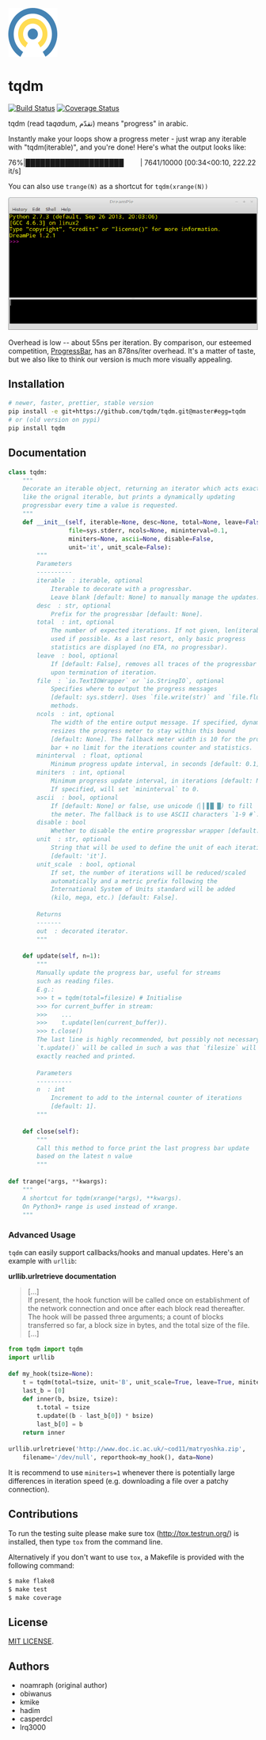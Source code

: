 ![Logo](logo.png)

# tqdm

[![Build Status](https://travis-ci.org/tqdm/tqdm.svg?branch=master)](https://travis-ci.org/tqdm/tqdm)
[![Coverage Status](https://coveralls.io/repos/tqdm/tqdm/badge.svg)](https://coveralls.io/r/tqdm/tqdm)

tqdm (read ta<i>qa</i>dum, تقدّم) means "progress" in arabic.

Instantly make your loops show a progress meter - just wrap any iterable with
"tqdm(iterable)", and you're done! Here's what the output looks like:

 76%|████████████████████` ` ` ` ` ` | 7641/10000 [00:34<00:10, 222.22 it/s]

You can also use `trange(N)` as a shortcut for `tqdm(xrange(N))`

![Screenshot](tqdm.gif)

Overhead is low -- about 55ns per iteration. By comparison, our esteemed
competition, [ProgressBar](https://code.google.com/p/python-progressbar/), has
an 878ns/iter overhead. It's a matter of taste, but we also like to think our
version is much more visually appealing.

## Installation

```sh
# newer, faster, prettier, stable version
pip install -e git+https://github.com/tqdm/tqdm.git@master#egg=tqdm
# or (old version on pypi)
pip install tqdm
```

## Documentation

```python
class tqdm:
    """
    Decorate an iterable object, returning an iterator which acts exactly
    like the orignal iterable, but prints a dynamically updating
    progressbar every time a value is requested.
    """
    def __init__(self, iterable=None, desc=None, total=None, leave=False,
                 file=sys.stderr, ncols=None, mininterval=0.1,
                 miniters=None, ascii=None, disable=False,
                 unit='it', unit_scale=False):
        """
        Parameters
        ----------
        iterable  : iterable, optional
            Iterable to decorate with a progressbar.
            Leave blank [default: None] to manually manage the updates.
        desc  : str, optional
            Prefix for the progressbar [default: None].
        total  : int, optional
            The number of expected iterations. If not given, len(iterable) is
            used if possible. As a last resort, only basic progress
            statistics are displayed (no ETA, no progressbar).
        leave  : bool, optional
            If [default: False], removes all traces of the progressbar
            upon termination of iteration.
        file  : `io.TextIOWrapper` or `io.StringIO`, optional
            Specifies where to output the progress messages
            [default: sys.stderr]. Uses `file.write(str)` and `file.flush()`
            methods.
        ncols  : int, optional
            The width of the entire output message. If specified, dynamically
            resizes the progress meter to stay within this bound
            [default: None]. The fallback meter width is 10 for the progress
            bar + no limit for the iterations counter and statistics.
        mininterval  : float, optional
            Minimum progress update interval, in seconds [default: 0.1].
        miniters  : int, optional
            Minimum progress update interval, in iterations [default: None].
            If specified, will set `mininterval` to 0.
        ascii  : bool, optional
            If [default: None] or false, use unicode (▏▎▋█ █) to fill
            the meter. The fallback is to use ASCII characters `1-9 #`.
        disable : bool
            Whether to disable the entire progressbar wrapper [default: False].
        unit  : str, optional
            String that will be used to define the unit of each iteration
            [default: 'it'].
        unit_scale  : bool, optional
            If set, the number of iterations will be reduced/scaled
            automatically and a metric prefix following the
            International System of Units standard will be added
            (kilo, mega, etc.) [default: False].

        Returns
        -------
        out  : decorated iterator.
        """

    def update(self, n=1):
        """
        Manually update the progress bar, useful for streams
        such as reading files.
        E.g.:
        >>> t = tqdm(total=filesize) # Initialise
        >>> for current_buffer in stream:
        >>>    ...
        >>>    t.update(len(current_buffer)).
        >>> t.close()
        The last line is highly recommended, but possibly not necessary if
        `t.update()` will be called in such a was that `filesize` will be
        exactly reached and printed.

        Parameters
        ----------
        n  : int
            Increment to add to the internal counter of iterations
            [default: 1].
        """

    def close(self):
        """
        Call this method to force print the last progress bar update
        based on the latest n value
        """

def trange(*args, **kwargs):
    """
    A shortcut for tqdm(xrange(*args), **kwargs).
    On Python3+ range is used instead of xrange.
    """
```

### Advanced Usage

`tqdm` can easily support callbacks/hooks and manual updates. Here's an
example with `urllib`:

**urllib.urlretrieve documentation**

> [...]  
> If present, the hook function will be called once 
> on establishment of the network connection and once after each block read 
> thereafter. The hook will be passed three arguments; a count of blocks 
> transferred so far, a block size in bytes, and the total size of the file.  
> [...]

```python
from tqdm import tqdm
import urllib

def my_hook(tsize=None):
    t = tqdm(total=tsize, unit='B', unit_scale=True, leave=True, miniters=1)
    last_b = [0]
    def inner(b, bsize, tsize):
        t.total = tsize
        t.update((b - last_b[0]) * bsize)
        last_b[0] = b
    return inner

urllib.urlretrieve('http://www.doc.ic.ac.uk/~cod11/matryoshka.zip',
    filename='/dev/null', reporthook=my_hook(), data=None)
```

It is recommend to use `miniters=1` whenever there is potentially large 
differences in iteration speed (e.g. downloading a file over a patchy 
connection).

## Contributions

To run the testing suite please make sure tox (http://tox.testrun.org/)
is installed, then type `tox` from the command line.

Alternatively if you don't want to use `tox`, a Makefile is provided with the
following command:

```sh
$ make flake8
$ make test
$ make coverage
```

## License

[MIT LICENSE](LICENSE).


## Authors

- noamraph (original author)
- obiwanus
- kmike
- hadim
- casperdcl
- lrq3000
